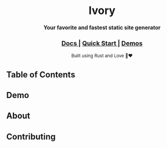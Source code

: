 <div align="center">

  <h1>Ivory</h1>
  <p>
    <strong> Your favorite and fastest static site generator </strong>
  </p>

  <h3>
    <a href="#"> Docs </a> <span>| </span>
    <a href="#"> Quick Start </a> <span>| </span>
    <a href="#"> Demos </a>
  </h3>

  <sub>Built using Rust and Love 🦀❤️ </sub>
</div>

## Table of Contents
## Demo
## About
## Contributing